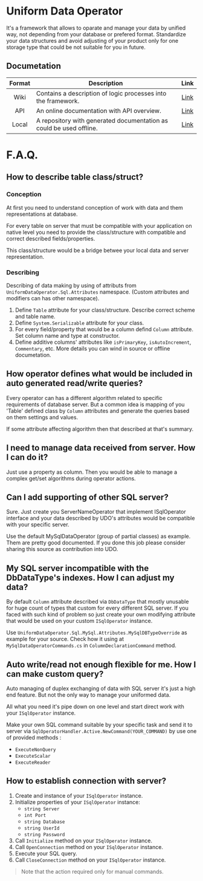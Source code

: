 ﻿# Uniform Data Operator
It's a framework that allows to oparate and manage your data by unified way, not depending from your database or prefered format. Standardize your data structures and avoid adjusting of your product only for one storage type that could be not suitable for you in future.

## Documetation
| Format | Description | Link |
| :---: | --- | :---: |
| Wiki | Contains a description of logic processes into the framework. | [Link](https://github.com/ElbyFross/uniform-data-operator/wiki) |
| API | An online documentation with API overview. | [Link](https://elbyfross.github.io/udo-docs/) |
| Local | A repository with generated documentation as could be used offline. | [Link](https://github.com/ElbyFross/udo-docs) |

# F.A.Q.
## How to describe table class/struct?
### Conception
At first you need to understand conception of work with data and them representations at database.

For every table on server that must be compatible with your application on native level you need to provide the 
class/structure with compatible and correct described fields/properties.

This class/structure would be a bridge betwee your local data and server representation.

### Describing
Describing of data making by using of attributs from `UniformDataOperator.Sql.Attributes` namespace. 
(Custom attributes and modifiers can has other namespace).

1. Define `Table` attribute for your class/structure. Describe correct scheme and table name.
2. Define `System.Serializable` attribute for your class.
3. For every field/property that would be a column defind `Column` attribute. Set column name and type at constructor.
4. Define additive columns' attributes like `isPrimaryKey`, `isAutoIncrement`, `Commentary`, etc. More details you can wind in source or offline documetation.

## How operator defines what would be included in auto generated read/write queries?
Every operator can has a different algorithm related to specific requirements of database server.
But a common idea is mapping of you 'Table' defined class by `Column` attributes and generate the queries based on them settings and values.

If some attribute affecting algorithm then that described at that's summary.

## I need to manage data received from server. How I can do it?
Just use a property as column. Then you would be able to manage a complex get/set algorithms during operator actions.

## Can I add supporting of other SQL server?
Sure. Just create you ServerNameOperator that implement ISqlOperator interface and your data described by UDO's attributes would be
compatible with your specific server.

Use the default MySqlDataOperator (group of partial classes) as example. Them are pretty good documented.
If you done this job please consider sharing this source as contribution into UDO.

## My SQL server incompatible with the DbDataType's indexes. How I can adjust my data?
By default `Column` attribute described via `DbDataType` that mostly unusable for huge count of types that custom for every different SQL server.
If you faced with such kind of problem so just create your own modifying attribute that would be used on your custom `ISqlOperator` instance.

Use `UniformDataOperator.Sql.MySql.Attributes.MySqlDBTypeOverride` as example for your source. 
Check how it using at `MySqlDataOperatorCommands.cs` in  `ColumnDeclarationCommand` method.

## Auto write/read not enough flexible for me. How I can make custom query?
Auto managing of duplex exchanging of data with SQL server it's just a high end feature.
But not the only way to manage your uniformed data.

All what you need it's pipe down on one level and start direct work with your `ISqlOperator` instance.

Make your own SQL command suitable by your specific task and send it to server via `SqlOperatorHandler.Active.NewCommand(YOUR_COMMAND)` by use one of provided methods :
- `ExecuteNonQuery`
- `ExecuteScalar`
- `ExecuteReader`

## How to establish connection with server?
1. Create and instance of your `ISqlOperator` instance. 
2.  Initialize properties of your `ISqlOperator` instance:
	- `string Server`
	- `int Port`
	- `string Database`
	- `string UserId`
	- `string Password`
3. Call `Initialize` method on your `ISqlOperator` instance.
4. Call `OpenConnection` method on your `ISqlOperator` instance.
5. Execute your SQL query.
6. Call `CloseConnection` method on your `ISqlOperator` instance.

> Note that the action required only for manual commands. 
